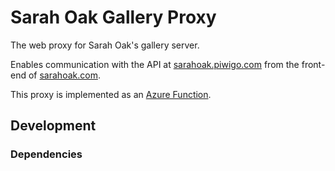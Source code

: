 # Sarah Oak Gallery Proxy
The web proxy for Sarah Oak's gallery server.

Enables communication with the API at [sarahoak.piwigo.com](https://sarahoak.piwigo.com) from the front-end of [sarahoak.com](http://sarahoak.com).

This proxy is implemented as an [Azure Function](https://azure.microsoft.com/en-us/services/functions).

## Development
### Dependencies
